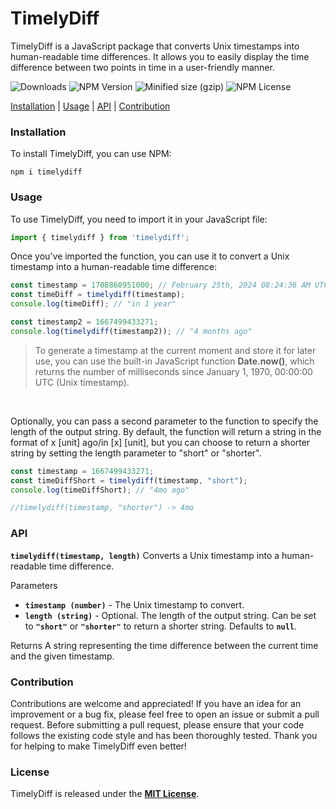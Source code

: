 # TimelyDiff

TimelyDiff is a JavaScript package that converts Unix timestamps into human-readable time differences. It allows you to easily display the time difference between two points in time in a user-friendly manner.

![Downloads](https://img.shields.io/npm/d18m/timelydiff?style=flat&color=%23e94335)
![NPM Version](https://img.shields.io/npm/v/timelydiff?style=flat&color=%23cd8b62)
![Minified size (gzip)](https://img.shields.io/bundlejs/size/timelydiff?color=%2312a4a6)
![NPM License](https://img.shields.io/npm/l/timelydiff?style=flat&color=%23f9bb0a)

[Installation](#installation) | [Usage](#usage) | [API](#API) | [Contribution](#Contribution)

### Installation
To install TimelyDiff, you can use NPM:
```shell
npm i timelydiff
```

### Usage
To use TimelyDiff, you need to import it in your JavaScript file:
```javascript
import { timelydiff } from 'timelydiff';
```
Once you've imported the function, you can use it to convert a Unix timestamp into a human-readable time difference:
```javascript
const timestamp = 1708868951000; // February 25th, 2024 08:24:36 AM UTC
const timeDiff = timelydiff(timestamp);
console.log(timeDiff); // "in 1 year"

const timestamp2 = 1667499433271;
console.log(timelydiff(timestamp2)); // "4 months ago"
```

> To generate a timestamp at the current moment and store it for later use, you can use the built-in JavaScript function **Date.now()**, which returns the number of milliseconds since January 1, 1970, 00:00:00 UTC (Unix timestamp).
<br>

Optionally, you can pass a second parameter to the function to specify the length of the output string. By default, the function will return a string in the format of x [unit] ago/in [x] [unit], but you can choose to return a shorter string by setting the length parameter to "short" or "shorter".

```javascript
const timestamp = 1667499433271;
const timeDiffShort = timelydiff(timestamp, "short");
console.log(timeDiffShort); // "4mo ago"

//timelydiff(timestamp, "shorter") -> 4mo
```

### API
**`timelydiff(timestamp, length)`**
Converts a Unix timestamp into a human-readable time difference.

Parameters
- **`timestamp (number)`** - The Unix timestamp to convert.
- **`length (string)`** - Optional. The length of the output string. Can be set to **`"short"`** or **`"shorter"`** to return a shorter string. Defaults to **`null`**.

Returns
A string representing the time difference between the current time and the given timestamp.
<br>

### Contribution
Contributions are welcome and appreciated! If you have an idea for an improvement or a bug fix, please feel free to open an issue or submit a pull request. Before submitting a pull request, please ensure that your code follows the existing code style and has been thoroughly tested. Thank you for helping to make TimelyDiff even better!
<br>

### License
TimelyDiff is released under the **[MIT License](https://opensource.org/license/mit/)**.
